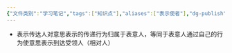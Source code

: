```yaml
---
{"文件类别":"学习笔记","tags":["知识点"],"aliases":["表示使者"],"dg-publish":true,"permalink":"/学习笔记/知识点cheese/表示传达人/","dgPassFrontmatter":true}
---
```


- 表示传达人对意思表示的传递行为归属于表意人，等同于表意人通过自己的行为使意思表示到达受领人（相对人）